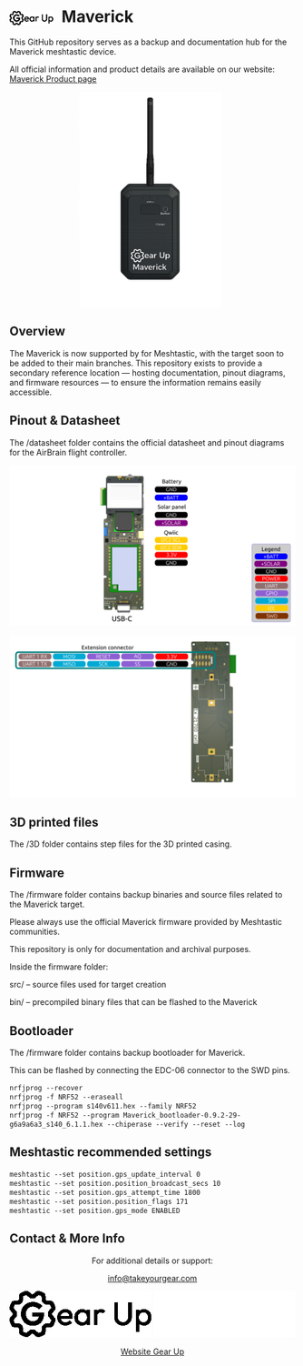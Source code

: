 <h1>
  <picture>
    <source media="(prefers-color-scheme: dark)" srcset="datasheet/Gearup_White.png">
    <source media="(prefers-color-scheme: light)" srcset="datasheet/Gearup.png">
    <img alt="GearUp Logo" src="datasheet/Gearup.png" height="25" style="vertical-align: middle; margin-right: 8px;">
  </picture>
  Maverick
</h1>

This GitHub repository serves as a backup and documentation hub for the Maverick meshtastic device.

All official information and product details are available on our website: [Maverick Product page](https://takeyourgear.com/pages/products/maverick)

<div align="center">
  <picture>
    <img alt="Maverick_Front" src="datasheet/Maverick_front.png" height="380" style="vertical-align: middle; margin-right: 8px;">
  </picture>
</div>

## Overview

The Maverick is now supported by for Meshtastic, with the target soon to be added to their main branches.
This repository exists to provide a secondary reference location — hosting documentation, pinout diagrams, and firmware resources — to ensure the information remains easily accessible.

## Pinout & Datasheet

The /datasheet folder contains the official datasheet and pinout diagrams for the AirBrain flight controller.

<div align="center" maxHeight="40">


![Maverick_Pinout_top](/datasheet/Maverick_pinoutTop.png)

</div>

<div align="center" maxHeight="40">

![Maverick_Pinout_bottom](/datasheet/Maverick_pinoutBottom.png)

</div>

## 3D printed files
 
 The /3D folder contains step files for the 3D printed casing. 


## Firmware

The /firmware folder contains backup binaries and source files related to the Maverick target.

Please always use the official Maverick firmware provided by Meshtastic communities.

This repository is only for documentation and archival purposes.

Inside the firmware folder:

src/ – source files used for target creation

bin/ – precompiled binary files that can be flashed to the Maverick


## Bootloader

The /firmware folder contains backup bootloader for Maverick.

This can be flashed by connecting the EDC-06 connector to the SWD pins.

```cli
nrfjprog --recover
nrfjprog -f NRF52 --eraseall
nrfjprog --program s140v611.hex --family NRF52
nrfjprog -f NRF52 --program Maverick_bootloader-0.9.2-29-g6a9a6a3_s140_6.1.1.hex --chiperase --verify --reset --log
```

## Meshtastic recommended settings

```cli
meshtastic --set position.gps_update_interval 0
meshtastic --set position.position_broadcast_secs 10
meshtastic --set position.gps_attempt_time 1800
meshtastic --set position.position_flags 171
meshtastic --set position.gps_mode ENABLED
```

## Contact & More Info

<div align="center">

For additional details or support:

<info@takeyourgear.com>

![AirBrain Logo](datasheet/Gearup.png#gh-light-mode-only)
![AirBrain Logo](datasheet/Gearup_White.png#gh-dark-mode-only)

[Website Gear Up](https://takeyourgear.com/)

</div>

